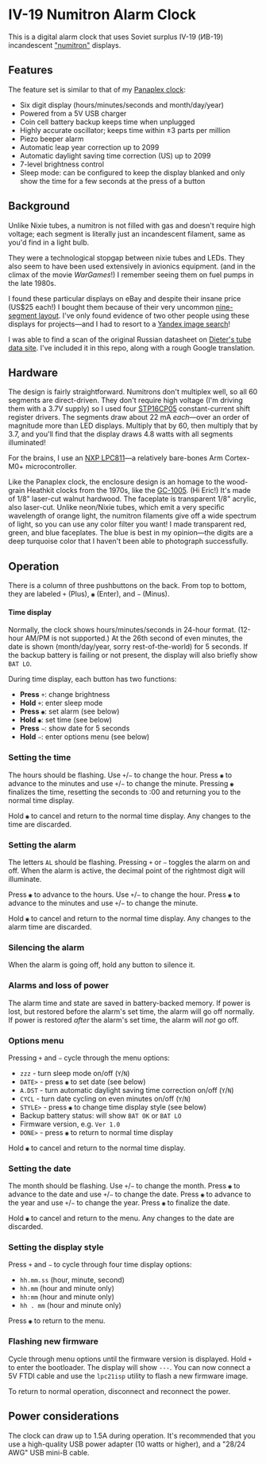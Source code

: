 # IV-19 Numitron Alarm Clock

This is a digital alarm clock that uses Soviet surplus IV-19 (ИВ-19) incandescent ["numitron"](http://www.decadecounter.com/vta/tubepage.php?item=10) displays. 


## Features

The feature set is similar to that of my [Panaplex clock](https://github.com/74hc595/Panaplex-Clock):

- Six digit display (hours/minutes/seconds and month/day/year)
- Powered from a 5V USB charger
- Coin cell battery backup keeps time when unplugged
- Highly accurate oscillator; keeps time within ±3 parts per million
- Piezo beeper alarm
- Automatic leap year correction up to 2099
- Automatic daylight saving time correction (US) up to 2099
- 7-level brightness control
- Sleep mode: can be configured to keep the display blanked and only show the time for a few seconds at the press of a button


## Background

Unlike Nixie tubes, a numitron is not filled with gas and doesn't require high voltage; each segment is literally just an incandescent filament, same as you'd find in a light bulb.

They were a technological stopgap between nixie tubes and LEDs. They also seem to have been used extensively in avionics equipment. (and in the climax of the movie _WarGames_!) I remember seeing them on fuel pumps in the late 1980s.

I found these particular displays on eBay and despite their insane price (US$25 each!) I bought them because of their very uncommon [nine-segment layout](https://en.wikipedia.org/wiki/Nine-segment_display). I've only found evidence of two other people using these displays for projects—and I had to resort to a [Yandex image search](https://yandex.ru/images/search?text=ИВ-20)!

I was able to find a scan of the original Russian datasheet on [Dieter's tube data site](http://www.tube-tester.com/sites/nixie/dat_arch.htm). I've included it in this repo, along with a rough Google translation.


## Hardware

The design is fairly straightforward. Numitrons don't multiplex well, so all 60 segments are direct-driven. They don't require high voltage (I'm driving them with a 3.7V supply) so I used four [STP16CP05](https://www.mouser.com/ProductDetail/STMicroelectronics/STP16CP05MTR/?qs=sGAEpiMZZMvsUbCbgzcXuExUir1Co9YI) constant-current shift register drivers. The segments draw about 22 mA _each_—over an order of magnitude more than LED displays. Multiply that by 60, then multiply that by 3.7, and you'll find that the display draws 4.8 watts with all segments illuminated!

For the brains, I use an [NXP LPC811](https://www.nxp.com/products/processors-and-microcontrollers/arm-based-processors-and-mcus/lpc-cortex-m-mcus/lpc800-series-cortex-m0-plus-mcus/low-cost-microcontrollers-mcus-based-on-arm-cortex-m0-plus-cores:LPC81X_LPC83X)—a relatively bare-bones Arm Cortex-M0+ microcontroller.

Like the Panaplex clock, the enclosure design is an homage to the wood-grain Heathkit clocks from the 1970s, like the [GC-1005](http://tubetime.us/index.php/2012/04/). (Hi Eric!) It's made of 1/8" laser-cut walnut hardwood. The faceplate is transparent 1/8" acrylic, also laser-cut. Unlike neon/Nixie tubes, which emit a very specific wavelength of orange light, the numitron filaments give off a wide spectrum of light, so you can use any color filter you want! I made transparent red, green, and blue faceplates. The blue is best in my opinion—the digits are a deep turquoise color that I haven't been able to photograph successfully.


## Operation

There is a column of three pushbuttons on the back. From top to bottom, they are labeled `+` (Plus), `◉` (Enter), and `−` (Minus).


#### Time display

Normally, the clock shows hours/minutes/seconds in 24-hour format. (12-hour AM/PM is not supported.) At the 26th second of even minutes, the date is shown (month/day/year, sorry rest-of-the-world) for 5 seconds. If the backup battery is failing or not present, the display will also briefly show `BAT LO`.

During time display, each button has two functions:

- **Press** `+`: change brightness
- **Hold** `+`: enter sleep mode
- **Press** `◉`: set alarm (see below)
- **Hold** `◉`: set time (see below)
- **Press** `−`: show date for 5 seconds
- **Hold** `−`: enter options menu (see below)


### Setting the time

The hours should be flashing. Use `+`/`−` to change the hour. Press `◉` to advance to the minutes and use `+`/`−` to change the minute. Pressing `◉` finalizes the time, resetting the seconds to :00 and returning you to the normal time display.

Hold `◉` to cancel and return to the normal time display. Any changes to the time are discarded.


### Setting the alarm

The letters `AL` should be flashing. Pressing `+` or `−` toggles the alarm on and off. When the alarm is active, the decimal point of the rightmost digit will illuminate.

Press `◉` to advance to the hours. Use `+`/`−` to change the hour. Press `◉` to advance to the minutes and use `+`/`−` to change the minute.

Hold `◉` to cancel and return to the normal time display. Any changes to the alarm time are discarded.


### Silencing the alarm

When the alarm is going off, hold any button to silence it.


### Alarms and loss of power

The alarm time and state are saved in battery-backed memory. If power is lost, but restored before the alarm's set time, the alarm will go off normally. If power is restored _after_ the alarm's set time, the alarm will _not_ go off.


### Options menu

Pressing `+` and `−` cycle through the menu options:

- `zzz` - turn sleep mode on/off (`Y`/`N`)
- `DATE>` - press `◉` to set date (see below)
- `A.DST` - turn automatic daylight saving time correction on/off (`Y`/`N`)
- `CYCL` - turn date cycling on even minutes on/off (`Y`/`N`)
- `STYLE>` - press `◉` to change time display style (see below)
- Backup battery status: will show `BAT OK` or `BAT LO`
- Firmware version, e.g. `Ver 1.0`
- `DONE>` - press `◉` to return to normal time display

Hold `◉` to cancel and return to the normal time display.


### Setting the date

The month should be flashing. Use `+`/`−` to change the month. Press `◉` to advance to the date and use `+`/`−` to change the date. Press `◉` to advance to the year and use `+`/`−` to change the year. Press `◉` to finalize the date.

Hold `◉` to cancel and return to the menu. Any changes to the date are discarded.


### Setting the display style

Press `+` and `−` to cycle through four time display options:

- `hh.mm.ss` (hour, minute, second)
- `hh.mm` (hour and minute only)
- `hh:mm` (hour and minute only)
- `hh . mm` (hour and minute only)

Press `◉` to return to the menu.


### Flashing new firmware

Cycle through menu options until the firmware version is displayed. Hold `+` to enter the bootloader. The display will show `---`. You can now connect a 5V FTDI cable and use the `lpc21isp` utility to flash a new firmware image.

To return to normal operation, disconnect and reconnect the power.


## Power considerations

The clock can draw up to 1.5A during operation. It's recommended that you use a high-quality USB power adapter (10 watts or higher), and a "28/24 AWG" USB mini-B cable.
